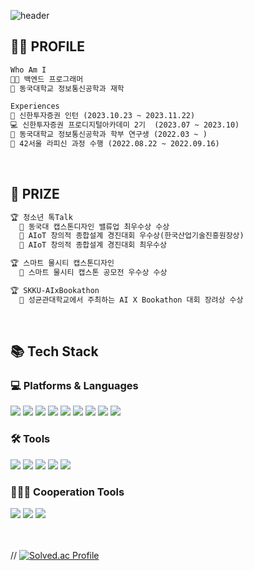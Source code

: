 ![header](https://capsule-render.vercel.app/api?type=slice&color=auto&height=200&section=header&text=Hello👋&desc=I'm%20Seoyun&fontSize=60&rotate=14&fontAlignY=25&fontAlign=75&descAlignY=43&descAlign=80&&animation=twinkling)

## 🙋‍♀️ PROFILE
```markdown
Who Am I
👩‍💻 백엔드 프로그래머
🏫 동국대학교 정보통신공학과 재학

Experiences
🏦 신한투자증권 인턴 (2023.10.23 ~ 2023.11.22)
💻 신한투자증권 프로디지털아카데미 2기  (2023.07 ~ 2023.10)
🏫 동국대학교 정보통신공학과 학부 연구생 (2022.03 ~ )
🏫 42서울 라피신 과정 수행 (2022.08.22 ~ 2022.09.16)
```
<br>

## 🎉 PRIZE
```markdown
🏆 청소년 톡Talk
  🏅 동국대 캡스톤디자인 밸류업 최우수상 수상
  🏅 AIoT 창의적 종합설계 경진대회 우수상(한국산업기술진흥원장상)
  🏅 AIoT 창의적 종합설계 경진대회 최우수상

🏆 스마트 물시티 캡스톤디자인
  🏅 스마트 물시티 캡스톤 공모전 우수상 수상

🏆 SKKU-AIxBookathon 
  🏅 성균관대학교에서 주최하는 AI X Bookathon 대회 장려상 수상
```
<br>

<div>
    <h2> 📚 Tech Stack  </h2>
    <h3> 💻 Platforms & Languages </h3>
</div>
<div>
    <img src="https://img.shields.io/badge/Java-007396?style=for-the-badge&logo=Conda-Forge&logoColor=white" />
    <img src="https://img.shields.io/badge/Spring-6DB33F?style=for-the-badge&logo=Spring&logoColor=white" />
    <img src="https://img.shields.io/badge/Python-3776AB?style=for-the-badge&logo=Python&logoColor=white" />
    <img src="https://img.shields.io/badge/django-092E20?style=for-the-badge&logo=django&logoColor=white" />
    <img src="https://img.shields.io/badge/MySQL-4479A1?style=for-the-badge&logo=MySQL&logoColor=white" />
    <img src="https://img.shields.io/badge/HTML5-E34F26?style=for-the-badge&logo=HTML5&logoColor=white" />
    <img src="https://img.shields.io/badge/CSS3-1572B6?style=for-the-badge&logo=CSS3&logoColor=white" />
    <img src="https://img.shields.io/badge/Javascript-F7DF1E?style=for-the-badge&logo=javascript&logoColor=white" />
    <img src="https://img.shields.io/badge/React-61DAFB?style=for-the-badge&logo=React&logoColor=white" />
</div>

<h3>🛠️ Tools</h3>
<div>
    <img src="https://img.shields.io/badge/Eclipse-2C2255?style=for-the-badge&logo=eclipse&logoColor=white" />
    <img src="https://img.shields.io/badge/Intellij-000000?style=for-the-badge&logo=intellijidea&logoColor=white" />
    <img src="https://img.shields.io/badge/VisualStudioCode-007ACC?style=for-the-badge&logo=VisualStudioCode&logoColor=white" />
    <img src="https://img.shields.io/badge/Docker-2496ED?style=for-the-badge&logo=docker&logoColor=white" />
    <img src="https://img.shields.io/badge/AWS-232F3E?style=for-the-badge&logo=amazonaws&logoColor=white" />
</div>

<h3> 🧑‍🤝‍🧑 Cooperation Tools </h3>
<div>
    <img src="https://img.shields.io/badge/Github-181717?style=for-the-badge&logo=github&logoColor=white" />
    <img src="https://img.shields.io/badge/Notion-000000?style=for-the-badge&logo=notion&logoColor=white" />
    <img src="https://img.shields.io/badge/Figma-F24E1E?style=for-the-badge&logo=figma&logoColor=white" />
</div>
<br><br>

// [![Solved.ac Profile](http://mazassumnida.wtf/api/v2/generate_badge?boj=apple7484)](https://solved.ac/apple7484)
<br>
